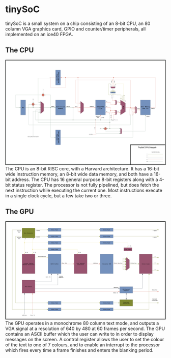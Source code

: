 # tinySoC
tinySoC is a small system on a chip consisting of an 8-bit CPU, an 80 column VGA graphics card, GPIO and counter/timer peripherals, all implemented on an ice40 FPGA.

## The CPU
![datapath](resources/datapath.jpg)
The CPU is an 8-bit RISC core, with a Harvard architecture. It has a 16-bit wide instruction memory, an 8-bit wide data memory, and both have a 16-bit address. The CPU has 16 general purpose 8-bit registers along with a 4-bit status register. The processor is not fully pipelined, but does fetch the next instruction while executing the current one. Most instructions execute in a single clock cycle, but a few take two or three.

## The GPU
![datapath](resources/gpu.jpg)
The GPU operates in a monochrome 80 column text mode, and outputs a VGA signal at a resolution of 640 by 480 at 60 frames per second. The GPU contains an ASCII buffer which the user can write to in order to display messages on the screen. A control register allows the user to set the colour of the text to one of 7 colours, and to enable an interrupt to the processor which fires every time a frame finishes and enters the blanking period.